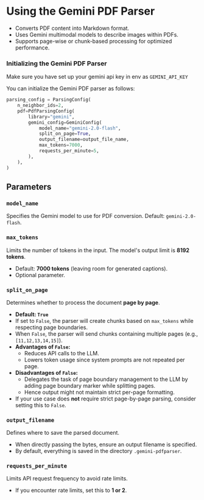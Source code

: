 # Using the Gemini PDF Parser


- Converts PDF content into Markdown format.
- Uses Gemini multimodal models to describe images within PDFs.
- Supports page-wise or chunk-based processing for optimized performance.


### Initializing the Gemini PDF Parser

Make sure you have set up your gemini api key in env as `GEMINI_API_KEY`

You can initialize the Gemini PDF parser as follows:

```python
parsing_config = ParsingConfig(
    n_neighbor_ids=2,
    pdf=PdfParsingConfig(
        library="gemini",
        gemini_config=GeminiConfig(
            model_name="gemini-2.0-flash",
            split_on_page=True,
            output_filename=output_file_name,
            max_tokens=7000,
            requests_per_minute=5,
        ),
    ),
)
```


## Parameters

### `model_name`
Specifies the Gemini model to use for PDF conversion. Default: `gemini-2.0-flash`.

### `max_tokens`
Limits the number of tokens in the input. The model's output limit is **8192 tokens**.
- Default: **7000 tokens** (leaving room for generated captions).
- Optional parameter.

### `split_on_page`
Determines whether to process the document **page by page**.
- **Default: `True`**
- If set to `False`, the parser will create chunks based on `max_tokens` while respecting page boundaries.
- When `False`, the parser will send chunks containing multiple pages (e.g., `[11,12,13,14,15]`).
- **Advantages of `False`:**
  - Reduces API calls to the LLM.
  - Lowers token usage since system prompts are not repeated per page.
- **Disadvantages of `False`:**
  - Delegates the task of page boundary management to the LLM by adding page boundary marker while splitting pages.
  - Hence output might not maintain strict per-page formatting.
- If your use case does **not** require strict page-by-page parsing, consider setting this to `False`.

### `output_filename`
Defines where to save the parsed document.
- When directly passing the bytes, ensure an output filename is specified.
- By default, everything is saved in the directory `.gemini-pdfparser`.

### `requests_per_minute`
Limits API request frequency to avoid rate limits.
- If you encounter rate limits, set this to **1 or 2**.
